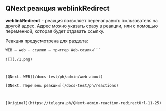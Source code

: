 ## QNext реакция weblinkRedirect

**weblinkRedirect** - реакция позволяет перенаправить пользователя на другой адрес. Адрес можно указать сразу в реакции, или с помощью переменной, которая будет отдавать ссылку.

Реакция предусмотрена для раздела: 
```
WEB — web - ссылки — триггер Web-ссылки```

![](./1.png)



[QNext. WEB](/docs-test/ph/admin/web-about)

[QNext. Перечень реакции](/docs-test/ph/reactions)


  
[Original](https://telegra.ph/QNext-admin-reaction-redirectUrl-11-25)